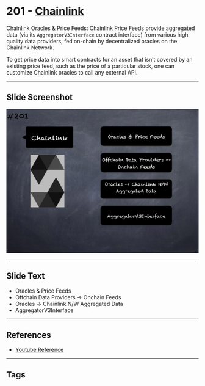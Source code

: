 # 201 - [Chainlink](Chainlink.md)
Chainlink Oracles & Price Feeds: Chainlink Price Feeds provide aggregated data (via its `AggregatorV3Interface` contract interface) from various high quality data providers, fed on-chain by decentralized oracles on the Chainlink Network. 

To get price data into smart contracts for an asset that isn’t covered by an existing price feed, such as the price of a particular stock, one can customize Chainlink oracles to call any external API.

___
## Slide Screenshot
![201.png](../../images/3.Solidity%20201/201.png)
___
## Slide Text
- Oracles & Price Feeds
- Offchain Data Providers -> Onchain Feeds
- Oracles -> Chainlink N/W Aggregated Data
- AggregatorV3Interface
___
## References
- [Youtube Reference](https://youtu.be/0kx8M4u5980?t=1704)
___
## Tags